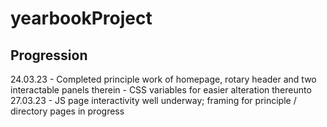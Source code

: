 # yearbookProject

## Progression  
24.03.23 - Completed principle work of homepage, rotary header and two interactable panels therein - CSS variables for easier alteration thereunto  
27.03.23 - JS page interactivity well underway; framing for principle / directory pages in progress  

